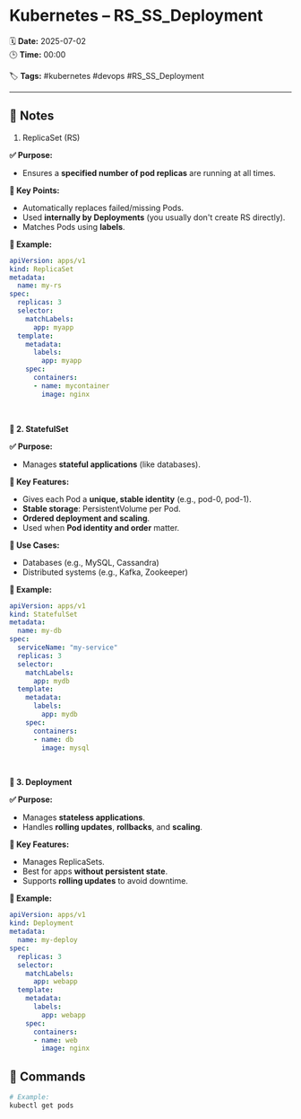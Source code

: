 # Kubernetes – RS_SS_Deployment

🗓️ **Date:** 2025-07-02  
🕒 **Time:** 00:00  

🏷️ **Tags:** #kubernetes #devops #RS_SS_Deployment  

---

## 📝 Notes

1. ReplicaSet (RS)

**✅ Purpose:**

- Ensures a **specified number of pod replicas** are running at all
  times.

**🔹 Key Points:**

- Automatically replaces failed/missing Pods.
- Used **internally by Deployments** (you usually don't create RS
  directly).
- Matches Pods using **labels**.

**🧾 Example:**

```YAML
apiVersion: apps/v1
kind: ReplicaSet
metadata:
  name: my-rs
spec:
  replicas: 3
  selector:
    matchLabels:
      app: myapp
  template:
    metadata:
      labels:
        app: myapp
    spec:
      containers:
      - name: mycontainer
        image: nginx

```

 

**🧱 2. StatefulSet**

**✅ Purpose:**

- Manages **stateful applications** (like databases).

**🔹 Key Features:**

- Gives each Pod a **unique, stable identity** (e.g., pod-0, pod-1).
- **Stable storage**: PersistentVolume per Pod.
- **Ordered deployment and scaling**.
- Used when **Pod identity and order** matter.

**🔁 Use Cases:**

- Databases (e.g., MySQL, Cassandra)
- Distributed systems (e.g., Kafka, Zookeeper)

**🧾 Example:**

```YAML
apiVersion: apps/v1
kind: StatefulSet
metadata:
  name: my-db
spec:
  serviceName: "my-service"
  replicas: 3
  selector:
    matchLabels:
      app: mydb
  template:
    metadata:
      labels:
        app: mydb
    spec:
      containers:
      - name: db
        image: mysql

```

 

**🚀 3. Deployment**

**✅ Purpose:**

- Manages **stateless applications**.
- Handles **rolling updates**, **rollbacks**, and **scaling**.

**🔹 Key Features:**

- Manages ReplicaSets.
- Best for apps **without persistent state**.
- Supports **rolling updates** to avoid downtime.

**🧾 Example:**

```YAML
apiVersion: apps/v1
kind: Deployment
metadata:
  name: my-deploy
spec:
  replicas: 3
  selector:
    matchLabels:
      app: webapp
  template:
    metadata:
      labels:
        app: webapp
    spec:
      containers:
      - name: web
        image: nginx

```


## 🧾 Commands

```bash
# Example:
kubectl get pods
